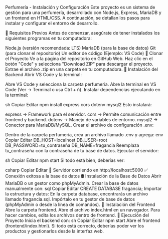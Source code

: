 Perfumería - Instalación y Configuración
Este proyecto es un sistema de gestión para una perfumería, desarrollado con Node.js, Express, MariaDB y un frontend en HTML/CSS. A continuación, se detallan los pasos para instalar y configurar el entorno de desarrollo.

📌 Requisitos Previos
Antes de comenzar, asegúrate de tener instalados los siguientes programas en tu computadora:

Node.js (versión recomendada: LTS)
MariaDB (para la base de datos)
Git (para clonar el repositorio)
Un editor de código (Ejemplo: VS Code)
📂 Clonar el Proyecto
Ve a la página del repositorio en GitHub Web.
Haz clic en el botón "Code" y selecciona "Download ZIP" para descargar el proyecto.
Extrae el archivo .zip en una carpeta en tu computadora.
🔧 Instalación del Backend
Abrir VS Code y la terminal:

Abre VS Code y selecciona la carpeta perfumeria.
Abre la terminal en VS Code (Ver → Terminal o usa Ctrl + ñ).
Instalar dependencias ejecutando en la terminal:

sh
Copiar
Editar
npm install express cors dotenv mysql2
Esto instalará:

express → Framework para el servidor.
cors → Permite comunicación entre frontend y backend.
dotenv → Manejo de variables de entorno.
mysql2 → Conector para MariaDB/MySQL.
Crear el archivo de configuración .env:

Dentro de la carpeta perfumeria, crea un archivo llamado .env y agrega:
env
Copiar
Editar
DB_HOST=localhost
DB_USER=root
DB_PASSWORD=tu_contraseña
DB_NAME=fragancia
Reemplaza tu_contraseña con la contraseña de tu base de datos.
Ejecutar el servidor:

sh
Copiar
Editar
npm start
Si todo está bien, deberías ver:

csharp
Copiar
Editar
🚀 Servidor corriendo en http://localhost:5000
✅ Conexión exitosa a la base de datos
🛢️ Instalación de la Base de Datos
Abrir MariaDB o un gestor como phpMyAdmin.
Crear la base de datos manualmente con:
sql
Copiar
Editar
CREATE DATABASE fragancia;
Importar la estructura y datos:
En la carpeta database, encontrarás un archivo llamado fragancia.sql.
Impórtalo en tu gestor de base de datos (phpMyAdmin o desde la línea de comandos).
🎨 Instalación del Frontend
Abre la carpeta frontend.
Abre el archivo index.html en un navegador.
Para hacer cambios, edita los archivos dentro de frontend.
🚀 Ejecución del Proyecto
Inicia el backend con:
sh
Copiar
Editar
npm start
Abre el frontend (frontend/index.html).
Si todo está correcto, deberías poder ver los productos y gestionarlos desde la interfaz web.

